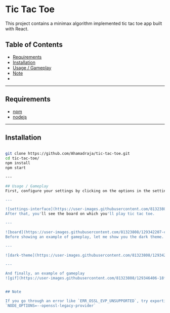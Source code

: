 # Tic Tac Toe 

This project contains a minimax algorithm implemented tic tac toe app built with React.

## Table of Contents

- [Requirements](#requirements)
- [Installation](#installation)
- [Usage / Gameplay](#usage--gameplay)
- [Note](#note)
- 
---

## Requirements
- [npm](https://www.npmjs.com/)
- [nodejs](https://nodejs.org/en/)

---

## Installation

```bash

git clone https://github.com/Ahamadraja/tic-tac-toe.git
cd tic-tac-toe/
npm install
npm start

---

## Usage / Gameplay
First, configure your settings by clicking on the options in the settings interface before getting down to the board where you'll play tic tac toe, and then click on the `OK` button.

---

![settings-interface](https://user-images.githubusercontent.com/81323808/129343585-d9c894a0-d39e-47a7-885f-7e14b40c410a.png)
After that, you'll see the board on which you'll play tic tac toe.

---

![board](https://user-images.githubusercontent.com/81323808/129342207-c153b989-698f-4808-83f5-f96011ed2fbe.png)
Before showing an example of gameplay, let me show you the dark theme. You can change your theme by clicking the button on the top right side of the screen.

---

![dark-theme](https://user-images.githubusercontent.com/81323808/129342269-8454f293-7b71-42e2-9b5f-b8e8225d6240.png)

---

And finally, an example of gameplay
![gif](https://user-images.githubusercontent.com/81323808/129346406-18fc7be9-e8c3-470f-a0a9-c33d5d733df7.gif)


## Note

If you go through an error like `ERR_OSSL_EVP_UNSUPPORTED`, try exporting this as an environment variable:
`NODE_OPTIONS=--openssl-legacy-provider`

